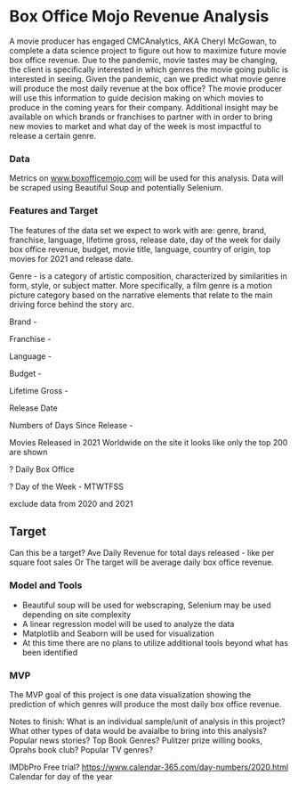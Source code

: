 # Box Office Mojo Revenue Analysis

A movie producer has engaged CMCAnalytics, AKA Cheryl McGowan, to complete a data science project to figure out how to maximize future movie box office revenue.  Due to the pandemic, movie tastes may be changing, the client is specifically interested in which genres the movie going public is interested in seeing. Given the pandemic, can we predict what movie genre will produce the most daily revenue at the box office?  The movie producer will use this information to guide decision making on which movies to produce in the coming years for their company. Additional insight may be available on which brands or franchises to partner with in order to bring new movies to market and what day of the week is most impactful to release a certain genre.

### Data
Metrics on www.boxofficemojo.com will be used for this analysis.  Data will be scraped using Beautiful Soup and potentially Selenium.  

### Features and Target
The features of the data set we expect to work with are: genre, brand, franchise, language, lifetime gross, release date, day of the week for daily box office revenue, budget, movie title, language, country of origin, top movies for 2021 and release date. 

Genre - is a category of artistic composition, characterized by similarities in form, style, or subject matter. More specifically, a film genre is a motion picture category based on the narrative elements that relate to the main driving force behind the story arc.

Brand - 

Franchise - 

Language -

Budget -

Lifetime Gross - 

Release Date

Numbers of Days Since Release - 

Movies Released in 2021 Worldwide on the site it looks like only the top 200 are shown

? Daily Box Office

? Day of the Week - MTWTFSS

exclude data from 2020 and 2021

## Target
Can this be a target? Ave Daily Revenue for total days released - like per square foot sales
Or The target will be average daily box office revenue.

### Model and Tools
- Beautiful soup will be used for webscraping, Selenium may be used depending on site complexity
- A linear regression model will be used to analyze the data  
- Matplotlib and Seaborn will be used for visualization
- At this time there are no plans to utilize additional tools beyond what has been identified  

### MVP
The MVP goal of this project is one data visualization showing the prediction of which genres will produce the most daily box office revenue.


Notes to finish:
What is an individual sample/unit of analysis in this project?
What other types of data would be avaialbe to bring into this analysis?  Popular news stories?  Top Book Genres?  Pulitzer prize willing books, Oprahs book club?  Popular TV genres?

IMDbPro Free trial?
https://www.calendar-365.com/day-numbers/2020.html Calendar for day of the year

